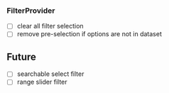 ### FilterProvider

- [ ] clear all filter selection
- [ ] remove pre-selection if options are not in dataset 

## Future

- [ ] searchable select filter
- [ ] range slider filter